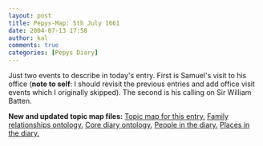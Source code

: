 ```yaml
---
layout: post
title: Pepys-Map: 5th July 1661
date: 2004-07-13 17:58
author: kal
comments: true
categories: [Pepys Diary]
---
```

Just two events to describe in today's entry. First is Samuel's visit to his
office (<b>note to self</b>: I should revisit the previous entries and add office
visit events which I originally skipped). The second is his calling on
Sir William Batten.

<!--more-->
<b>New and updated topic map files:</b>
<a href="http://www.techquila.com/blog/archives/16610705.ltm">Topic map for this entry.</a>
<a href="http://www.techquila.com/blog/archives/family-relationships-ontology.ltm">Family relationships ontology.</a>
<a href="http://www.techquila.com/blog/archives/pepys-diary-ontology.ltm">Core diary ontology.</a>
<a href="http://www.techquila.com/blog/archives/pepys-diary-people.ltm">People in the diary.</a>
<a href="http://www.techquila.com/blog/archives/pepys-diary-places.ltm">Places in the diary.</a>

